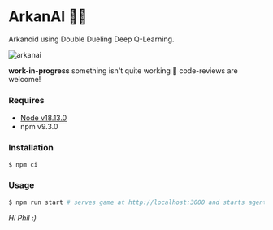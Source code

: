 # ArkanAI 🧱🧠

Arkanoid using Double Dueling Deep Q-Learning.

![arkanai](https://user-images.githubusercontent.com/4450399/212890909-b4d4facd-4585-43c5-8c1c-de573cc10b4f.gif)

**work-in-progress** something isn't quite working 🤔 code-reviews are welcome!

### Requires

- [Node v18.13.0](https://nodejs.org/)
- npm v9.3.0

### Installation

```sh
$ npm ci
```

### Usage

```sh
$ npm run start # serves game at http://localhost:3000 and starts agent at http://localhost:5000 concurrently
```

_Hi Phil :)_
